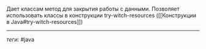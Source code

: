 Дает классам метод для закрытия работы с данными. Позволяет использовать классы в конструкции try-witch-resources ([[Конструкции в Java#try-witch-resources]])


---
*теги:* #java
